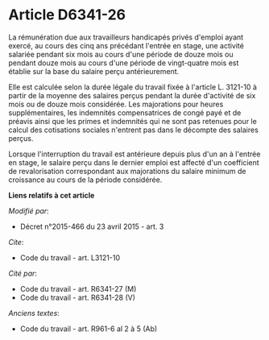 # Article D6341-26

La rémunération due aux travailleurs handicapés privés d'emploi ayant exercé, au cours des cinq ans précédant l'entrée en
stage, une activité salariée pendant six mois au cours d'une période de douze mois ou pendant douze mois au cours d'une
période de vingt-quatre mois est établie sur la base du salaire perçu antérieurement. 

Elle est calculée selon la durée légale du travail fixée à l'article L. 3121-10 à partir de la moyenne des salaires perçus
pendant la durée d'activité de six mois ou de douze mois considérée. Les majorations pour heures supplémentaires, les
indemnités compensatrices de congé payé et de préavis ainsi que les primes et indemnités qui ne sont pas retenues pour le
calcul des cotisations sociales n'entrent pas dans le décompte des salaires perçus. 

Lorsque l'interruption du travail est antérieure depuis plus d'un an à l'entrée en stage, le salaire perçu dans le dernier
emploi est affecté d'un coefficient de revalorisation correspondant aux majorations du salaire minimum de croissance au cours
de la période considérée.

**Liens relatifs à cet article**

_Modifié par_:

  - Décret n°2015-466 du 23 avril 2015 - art. 3

_Cite_:

  - Code du travail - art. L3121-10

_Cité par_:

  - Code du travail - art. R6341-27 (M)
  - Code du travail - art. R6341-28 (V)

_Anciens textes_:

  - Code du travail - art. R961-6 al 2 à 5 (Ab)
